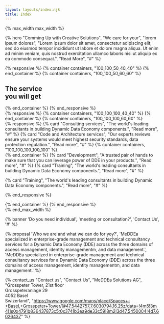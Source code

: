 ```yaml
---
layout: layouts/index.njk
title: Index
---
```



{% max_width max_width %}

{% hero "Comming Up with Creative Solutions", "We care for your", "lorem ipsum dolores", "Lorem ipsum dolor sit amet, consectetur adipiscing elit, sed do eiusmod tempor incididunt ut labore et dolore magna aliqua. Ut enim ad minim veniam, quis nostrud exercitation ullamco laboris nisi ut aliquip ex ea commodo consequat.", "Read More", "#" %}

<div class="services">
<section>
<div class="services__bg"></div>
<div class="services__spacer-top"></div>
{% responsive %}
{% container containers, "100_100_50_40_40" %}
{% end_container %}
{% container containers, "100_100_50_60_60" %}
<div class="side-border-title side-border-title--sub">
<h2 class="h1">The service<br> you <span class="font-weight-800">will get</span></h2>
</div>
{% end_container %}
{% end_responsive %}
<div class="services__spacer-inner-1"></div>
{% responsive %}
{% container containers, "100_100_100_40_40" %}
{% end_container %}
{% container containers, "100_100_100_60_60" %}
<div class="services__content">
{% responsive %}
{% card "Consulting services", "The world's leading consultants in building Dynamic Data Economy components.", "Read more", "#" %}
{% card "Code and Architecture services", "Our experts reviews ensure your systems would meet highest security standards, data protection regulation.", "Read more", "#" %}
{% container containers, "100_100_100_100_100" %}
<div class="services__spacer-inner-2"></div>
{% end_container %}
{% card "Development", "A trusted pair of hands to make sure that you can leverage power of DDE in your products.", "Read more", "#" %}
{% card "Training", "The world's leading consultants in building Dynamic Data Economy components.", "Read more", "#" %}

{% card "Training", "The world's leading consultants in building Dynamic Data Economy components.", "Read more", "#" %}

{% end_responsive %}

</div>
{% end_container %}
{% end_responsive %}
<div class="services__spacer-bottom"></div>
</section>
</div>
{% end_max_width %}

{% banner 'Do you need individual', 'meeting or consultation?', 'Contact Us', '#' %}

{% proposal 'Who <span class="font-weight-800">we are</span> and what <span class="font-weight-800">we can do</span> for yoy?', 'MeDDEa specialized in enterprise-grade management and technical consultancy services for a Dynamic Data Economy (DDE) across the three domains of access management, identity managementm, and data management.', 'MeDDEa specialized in enterprise-grade management and technical consultancy services for a Dynamic Data Economy (DDE) across the three domains of access management, identity managementm, and data management.'  %}

{% contact_us "Contact us", "Contact Us", "MeDDEa Solutions AG", "Grosspeter Tower, 21st floor<br> Grosspeteranlage 29<br> 4052 Basel<br> Swizerland", "https://www.google.com/maps/place/Spaces+-+Basel,+Grosspeter+Tower/@47.5442757,7.6030794,16.25z/data=!4m5!3m4!1s0x4791b836437873c5:0x3741b3ea9de33c59!8m2!3d47.5450004!4d7.6026437" %}